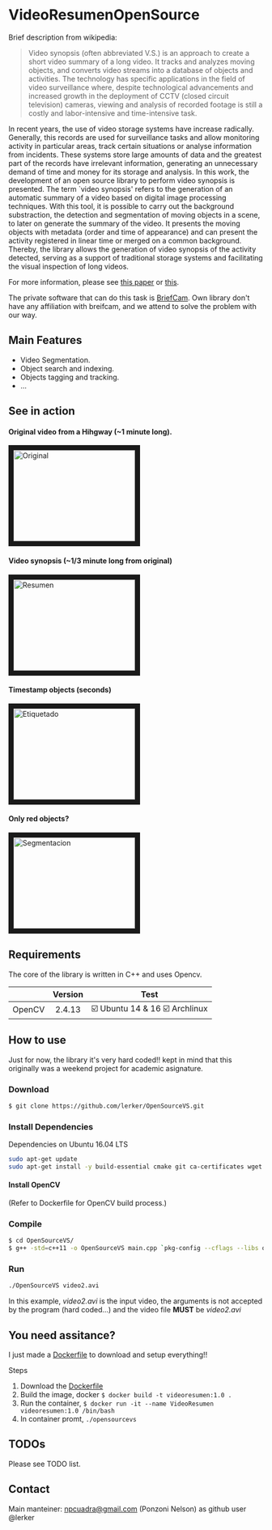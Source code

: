 VideoResumenOpenSource
======================

Brief description from wikipedia:

> Video synopsis (often abbreviated V.S.) is an approach to create a short video summary of a long video. It tracks and analyzes moving objects, and converts video streams into a database of objects and activities. The technology has specific applications in the field of video surveillance where, despite technological advancements and increased growth in the deployment of CCTV (closed circuit television) cameras, viewing and analysis of recorded footage is still a costly and labor-intensive and time-intensive task.


In recent years, the use of video storage systems have increase radically. Generally, this records are used for surveillance tasks and allow monitoring activity in particular areas, track certain situations or analyse information from incidents. These systems store large amounts of data and the greatest part of the records have irrelevant information, generating an unnecessary demand of time and money for its storage and analysis. In this work, the development of an open source library to perform video synopsis is presented. The term `video synopsis' refers to the generation of an automatic summary of a video based on digital image processing techniques. With this tool, it is possible to carry out the background substraction, the detection and segmentation of moving objects in a scene, to later on generate the summary of the video. It presents the moving objects with metadata (order and time of appearance) and can present the activity registered in linear time or merged on a common background. Thereby, the library allows the generation of video synopsis of the activity detected, serving as a support of traditional storage systems and facilitating the visual inspection of long videos.

For more information, please see [this paper](http://ieeexplore.ieee.org/document/7497179/) or [this](https://github.com/lerker/OpenSourceVS/blob/master/docs/videoSinopsis_RPIC.pdf).

The private software that can do this task is [BriefCam](http://briefcam.com/). Own library don't have any affiliation with breifcam, and we attend to solve the problem with our way.

Main Features
-------------
+ Video Segmentation.
+ Object search and indexing.
+ Objects tagging and tracking.
+ ...

See in action
-------------

#### Original video from a Hihgway (~1 minute long).

<a href="http://www.youtube.com/watch?feature=player_embedded&v=zlaF0tBaOdM
" target="_blank"><img src="http://img.youtube.com/vi/zlaF0tBaOdM/0.jpg" 
alt="Original" width="240" height="180" border="10" /></a>

#### Video synopsis (~1/3 minute long from original)

<a href="http://www.youtube.com/watch?feature=player_embedded&v=Ljl-CqRivlA
" target="_blank"><img src="http://img.youtube.com/vi/Ljl-CqRivlA/0.jpg" 
alt="Resumen" width="240" height="180" border="10" /></a>

#### Timestamp objects (seconds)

<a href="http://www.youtube.com/watch?feature=player_embedded&v=8vWycieuw8A
" target="_blank"><img src="http://img.youtube.com/vi/8vWycieuw8A/0.jpg" 
alt="Etiquetado" width="240" height="180" border="10" /></a>

#### Only red objects? 

<a href="http://www.youtube.com/watch?feature=player_embedded&v=1uWT4XMtCWY
" target="_blank"><img src="http://img.youtube.com/vi/1uWT4XMtCWY/0.jpg" 
alt="Segmentacion" width="240" height="180" border="10" /></a>

Requirements
------------

The core of the library is written in C++ and uses Opencv.


| 		        | Version       | Test  |
| :------------ |:-------------:| :----: |
| OpenCV	    | 2.4.13		| :ballot_box_with_check: Ubuntu 14 & 16  :ballot_box_with_check: Archlinux |


How to use
----------

Just for now, the library it's very hard coded!! kept in mind that this originally was a weekend project for academic asignature.

### Download
```bash
$ git clone https://github.com/lerker/OpenSourceVS.git
```

### Install Dependencies

Dependencies on Ubuntu 16.04 LTS

```bash
sudo apt-get update
sudo apt-get install -y build-essential cmake git ca-certificates wget unzip pkg-config libgtk2.0-dev libavcodec-dev libavformat-dev libswscale-dev libtbb2 libtbb-dev libjpeg-dev libpng-dev libtiff-dev libjasper-dev libqt4-dev libqt4-opengl-dev libeigen3-dev libopencore-amrnb-dev libopencore-amrwb-dev libtheora-dev libvorbis-dev libxvidcore-dev libv4l-dev libdc1394-22-dev libavcodec-dev libavformat-dev qt4-default libvtk5-qt4-dev libgtk2.0-dev libgtkglext1 libgtkglext1-dev libpng3 pngtools libpng++-dev libjpeg-dev libjpeg-progs libjpeg9 libjpeg9-dbg libjasper-dev libjasper-runtime libjasper1 zlib1g-dbg zlib1g-dev libavformat-dev libavutil-dev libxine2-dev libxine2 libswscale-dev libswscale-ffmpeg3 libdc1394-22 libdc1394-22-dev libdc1394-utils libavcodec-dev libmp3lame-dev libopencore-amrnb-dev libopencore-amrwb-dev libtheora-dev libvorbis-dev libxvidcore-dev ffmpeg x264 libx264-dev libv4l-0 v4l-utils libavutil-ffmpeg54
```

#### Install OpenCV
(Refer to Dockerfile for OpenCV build process.)

### Compile
```bash
$ cd OpenSourceVS/
$ g++ -std=c++11 -o OpenSourceVS main.cpp `pkg-config --cflags --libs opencv`
```

### Run
```bash
./OpenSourceVS video2.avi
```

In this example, *video2.avi* is the input video, the arguments is not accepted by the program (hard coded...) and the video file **MUST** be _video2.avi_


You need assitance?
-------------------

I just made a [Dockerfile](https://docs.docker.com/engine/reference/builder/) to download and setup everything!!

Steps

1. Download the [Dockerfile](https://github.com/lerker/OpenSourceVS/blob/master/Dockerfile/Dockerfile)
2. Build the image, docker `$ docker build -t videoresumen:1.0 .`
3. Run the container, `$ docker run -it --name VideoResumen videoresumen:1.0 /bin/bash`
4. In container promt, `./opensourcevs`


TODOs
-----

Please see TODO list.

Contact
-------
Main manteiner: npcuadra@gmail.com (Ponzoni Nelson) as github user @lerker





